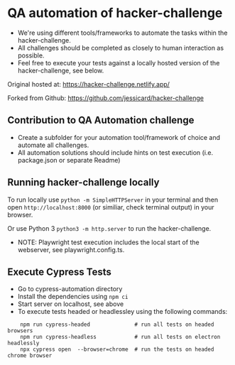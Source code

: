 # QA automation of hacker-challenge
- We're using different tools/frameworks to automate the tasks within the hacker-challenge.
- All challenges should be completed as closely to human interaction as possible.
- Feel free to execute your tests against a locally hosted version of the hacker-challenge, see below.


Original hosted at: https://hacker-challenge.netlify.app/

Forked from Github: https://github.com/jessicard/hacker-challenge

## Contribution to QA Automation challenge
- Create a subfolder for your automation tool/framework of choice and automate all challenges.
- All automation solutions should include hints on test execution (i.e. package.json or separate Readme)

## Running hacker-challenge locally
To run locally use `python -m SimpleHTTPServer` in your terminal and then open `http://localhost:8000` (or similiar, check terminal output) in your browser.

Or use Python 3 `python3 -m http.server` to run the hacker-challenge.


- NOTE: Playwright test execution includes the local start of the webserver, see playwright.config.ts.

## Execute Cypress Tests

- Go to cypress-automation directory
- Install the dependencies using `npm ci`
- Start server on localhost, see above 
- To execute tests headed or headlessley using the following commands:

```shell
    npm run cypress-headed              # run all tests on headed browsers
    npm run cypress-headless            # run all tests on electron headlessly
    npx cypress open  --browser=chrome  # run the tests on headed chrome browser
```
